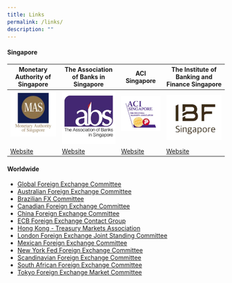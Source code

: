 ```yaml
---
title: Links
permalink: /links/
description: ""
---
```

#### Singapore


|  Monetary Authority of Singapore | The Association of Banks in Singapore | ACI Singapore | The Institute of Banking and Finance Singapore |
| -------- | -------- | -------- | -------- |
| [![mas](/images/logo-mas.png)](http://www.mas.gov.sg/)     | [![abs](/images/logo-abs.png)](http://www.abs.org.sg/)     | [![aci](/images/logo-aci.png)](http://www.acisin.com/)     |  [![ibf](/images/logo-ibf.png)](http://www.ibf.org.sg/) |
| [Website](http://www.mas.gov.sg/)     | [Website](http://www.abs.org.sg/)     | [Website](http://www.acisin.com/)     |  [Website](http://www.ibf.org.sg/) |



#### Worldwide

*   [Global Foreign Exchange Committee](https://www.globalfxc.org/)
*   [Australian Foreign Exchange Committee](http://afxc.rba.gov.au/)
*   [Brazilian FX Committee](https://www.bcb.gov.br/en/#!/c/brfxc/)
*   [Canadian Foreign Exchange Committee](http://www.cfec.ca/)
*   [China Foreign Exchange Committee](http://www.chinamoney.com.cn/english/cfxcovs/)
*   [ECB Foreign Exchange Contact Group](https://www.ecb.europa.eu/paym/groups/fxcg/html/index.en.html)
*   [Hong Kong - Treasury Markets Association](https://www.tma.org.hk/)
*   [London Foreign Exchange Joint Standing Committee](https://www.bankofengland.co.uk/markets/london-foreign-exchange-joint-standing-committee)
*   [Mexican Foreign Exchange Committee](http://cmcm.banxico.org.mx/indexEn.html)
*   [New York Fed Foreign Exchange Committee](https://www.newyorkfed.org/fxc/index.html)
*   [Scandinavian Foreign Exchange Committee](https://www.riksbank.se/en-gb/about-the-riksbank/international-work/scandinavian-foreign-exchange-committee/)
*   [South African Foreign Exchange Committee](http://www.resbank.co.za/Markets/South_African_Foreign_Exchange_Committee/Pages/default.aspx)
*   [Tokyo Foreign Exchange Market Committee](http://www.fxcomtky.com/index_e.html)